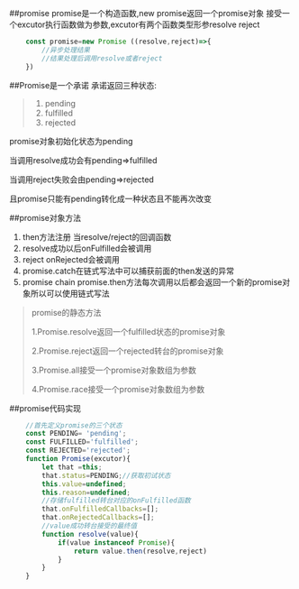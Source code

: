 ##promise
promise是一个构造函数,new promise返回一个promise对象 接受一个excutor执行函数做为参数,excutor有两个函数类型形参resolve reject


```javascript
	const promise=new Promise ((resolve,reject)=>{
		//异步处理结果
		//结果处理后调用resolve或者reject
	})
```
##Promise是一个承诺
承诺返回三种状态:
>1. pending
>2. fulfilled
>3. rejected
>

promise对象初始化状态为pending

当调用resolve成功会有pending=>fulfilled

当调用reject失败会由pending=>rejected

且promise只能有pending转化成一种状态且不能再次改变

##promise对象方法
1. then方法注册 当resolve/reject的回调函数
2. resolve成功以后onFulfilled会被调用
3. reject onRejected会被调用
4. promise.catch在链式写法中可以捕获前面的then发送的异常
5. promise chain promise.then方法每次调用以后都会返回一个新的promise对象所以可以使用链式写法

>promise的静态方法
>
>1.Promise.resolve返回一个fulfilled状态的promise对象
>
>2.Promise.reject返回一个rejected转台的promise对象
>
>3.Promise.all接受一个promise对象数组为参数
>
>4.Promise.race接受一个promise对象数组为参数


##promise代码实现
```javascript
	//首先定义promise的三个状态
	const PENDING= 'pending';
	const FULFILLED='fulfilled';
	const REJECTED='rejected';
	function Promise(excutor){
		let that =this;
		that.status=PENDING;//获取初试状态
		this.value=undefined;
		this.reason=undefined;
		//存储fulfilled转台对应的onFulfilled函数
		that.onFulfilledCallbacks=[];
		that.onRejectedCallbacks=[];
		//value成功转台接受的最终值
		function resolve(value){
			if(value instanceof Promise){
				return value.then(resolve,reject)
			}
		}
	}
```

